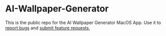 # AI-Wallpaper-Generator

This is the public repo for the AI Wallpaper Generator MacOS App. Use it to [report bugs](https://github.com/EthanSK/AI-Wallpaper-Generator/issues/new/choose) and [submit feature requests](https://github.com/EthanSK/AI-Wallpaper-Generator/issues/new/choose),
